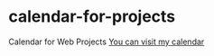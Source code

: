 # calendar-for-projects
Calendar for Web Projects
<a href="https://kypocha.github.io/calendar/">You can visit my calendar</a>

